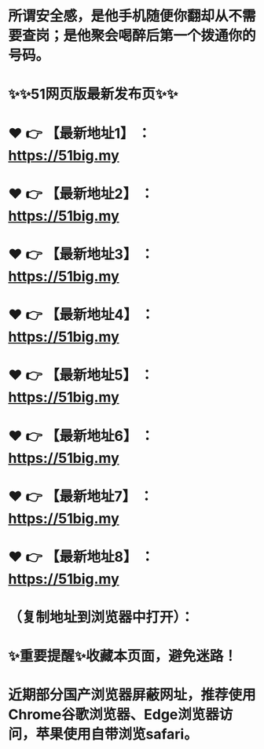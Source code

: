 # 所谓安全感，是他手机随便你翻却从不需要查岗；是他聚会喝醉后第一个拨通你的号码。
# ✨✨51网页版最新发布页✨✨
# ❤️ 👉 【最新地址1】 ：https://51big.my
# ❤️ 👉 【最新地址2】 ：https://51big.my
# ❤️ 👉 【最新地址3】 ：https://51big.my
# ❤️ 👉 【最新地址4】 ：https://51big.my
# ❤️ 👉 【最新地址5】 ：https://51big.my
# ❤️ 👉 【最新地址6】 ：https://51big.my
# ❤️ 👉 【最新地址7】 ：https://51big.my
# ❤️ 👉 【最新地址8】 ：https://51big.my
# （复制地址到浏览器中打开）：
# ✨重要提醒✨收藏本页面，避免迷路！
# 近期部分国产浏览器屏蔽网址，推荐使用Chrome谷歌浏览器、Edge浏览器访问，苹果使用自带浏览safari。
